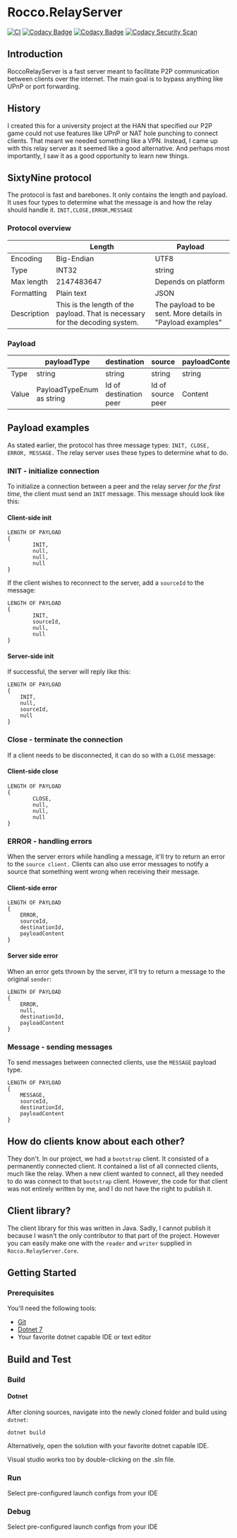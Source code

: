 # Rocco.RelayServer

[![CI](https://github.com/RoccoDevs/RoccoRelayServer/actions/workflows/dotnet-core.yml/badge.svg)](https://github.com/RoccoDevs/RoccoRelayServer/actions/workflows/dotnet-core.yml)
[![Codacy Badge](https://app.codacy.com/project/badge/Grade/e2bce1c016a04b50ae2e5650c10e42d2)](https://app.codacy.com/gh/RoccoDevs/RoccoRelayServer/dashboard?utm_source=gh&utm_medium=referral&utm_content=&utm_campaign=Badge_grade)
[![Codacy Badge](https://app.codacy.com/project/badge/Coverage/e2bce1c016a04b50ae2e5650c10e42d2)](https://app.codacy.com/gh/RoccoDevs/RoccoRelayServer/dashboard?utm_source=gh&utm_medium=referral&utm_content=&utm_campaign=Badge_coverage)
[![Codacy Security Scan](https://github.com/RoccoDevs/RoccoRelayServer/actions/workflows/codacy-analysis.yaml/badge.svg)](https://github.com/RoccoDevs/RoccoRelayServer/actions/workflows/codacy-analysis.yaml)

## Introduction

RoccoRelayServer is a fast server meant to facilitate P2P communication between clients over the internet. The main goal is to bypass anything like UPnP or port forwarding.

## History

I created this for a university project at the HAN that specified our P2P game could not use features like UPnP or NAT hole punching to connect clients. That meant we needed something like a VPN. Instead, I came up with this relay server as it seemed like a good alternative. And perhaps most importantly, I saw it as a good opportunity to learn new things.

## SixtyNine protocol

The protocol is fast and barebones. It only contains the length and payload. It uses four types to determine what the message is and how the relay should handle it. `INIT,CLOSE,ERROR,MESSAGE`

### Protocol overview

|             | Length                                                                     | Payload                                                          |
|-------------|----------------------------------------------------------------------------|------------------------------------------------------------------|
| Encoding    | Big-Endian                                                                 | UTF8                                                             |
| Type        | INT32                                                                      | string                                                           |
| Max length  | 2147483647                                                                 | Depends on platform                                              |
| Formatting  | Plain text                                                                 | JSON                                                             |
| Description | This is the length of the payload. That is necessary for the decoding system. | The payload to be sent. More details in "Payload examples" |

### Payload

|       | payloadType               | destination            | source            | payloadContent |
|-------|---------------------------|------------------------|-------------------|----------------|
| Type  | string                    | string                 | string            | string         |
| Value | PayloadTypeEnum as string | Id of destination peer | Id of source peer | Content        |

## Payload examples

As stated earlier, the protocol has three message types: `INIT, CLOSE, ERROR, MESSAGE.` The relay server uses these types to determine what to do.

### INIT - initialize connection

To initialize a connection between a peer and the relay server *for the first time*, the client must send an `INIT` message. This message should look like this:

#### Client-side init

```text
LENGTH OF PAYLOAD
{
        INIT,  
        null,
        null,
        null
}
```

If the client wishes to reconnect to the server, add a `sourceId` to the message:

```text
LENGTH OF PAYLOAD
{
        INIT,  
        sourceId,
        null,
        null
}
```

#### Server-side init

If successful, the server will reply like this:

```text
LENGTH OF PAYLOAD
{
    INIT,  
    null,
    sourceId,
    null
}
```

### Close - terminate the connection

If a client needs to be disconnected, it can do so with a `CLOSE` message:

#### Client-side close

```text
LENGTH OF PAYLOAD
{
        CLOSE,  
        null,
        null,
        null
}
```

### ERROR - handling errors

When the server errors while handling a message, it'll try to return an error to the `source client.` Clients can also use error messages to notify a source that something went wrong when receiving their message.

#### Client-side error

```text
LENGTH OF PAYLOAD
{
    ERROR,  
    sourceId,
    destinationId,
    payloadContent
}
```

#### Server side error

When an error gets thrown by the server, it'll try to return a message to the original `sender`:

```text
LENGTH OF PAYLOAD
{
    ERROR,  
    null,
    destinationId,
    payloadContent
}
```

### Message - sending messages

To send messages between connected clients, use the `MESSAGE` payload type.

```text
LENGTH OF PAYLOAD
{
    MESSAGE,  
    sourceId,
    destinationId,
    payloadContent
}
```

## How do clients know about each other?

They don't. In our project, we had a `bootstrap` client. It consisted of a permanently connected client. It contained a list of all connected clients, much like the relay. When a new client wanted to connect, all they needed to do was connect to that `bootstrap` client. However, the code for that client was not entirely written by me, and I do not have the right to publish it.

## Client library?

The client library for this was written in Java. Sadly, I cannot publish it because I wasn't the only contributor to that part of the project. However you can easily make one with the `reader` and `writer` supplied in `Rocco.RelayServer.Core`.

## Getting Started

### Prerequisites

You'll need the following tools:

  * [Git](https://git-scm.com/)
  * [Dotnet 7](https://dotnet.microsoft.com/download/dotnet/7.0)
  * Your favorite dotnet capable IDE or text editor

## Build and Test

### Build

#### Dotnet

After cloning sources, navigate into the newly cloned folder and build using `dotnet`:

```text
dotnet build
```

Alternatively, open the solution with your favorite dotnet capable IDE.

Visual studio works too by double-clicking on the .sln file.

### Run

Select pre-configured launch configs from your IDE

### Debug

Select pre-configured launch configs from your IDE
